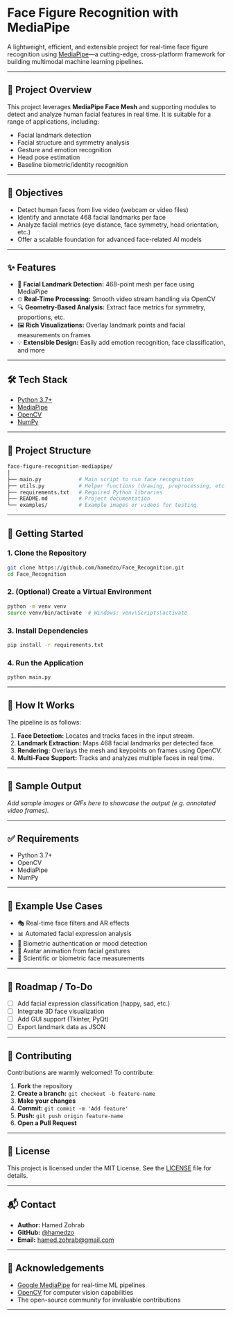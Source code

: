 # Face Figure Recognition with MediaPipe

A lightweight, efficient, and extensible project for real-time face figure recognition using [MediaPipe](https://mediapipe.dev/)—a cutting-edge, cross-platform framework for building multimodal machine learning pipelines.

---

## 📸 Project Overview

This project leverages **MediaPipe Face Mesh** and supporting modules to detect and analyze human facial features in real time. It is suitable for a range of applications, including:

- Facial landmark detection
- Facial structure and symmetry analysis
- Gesture and emotion recognition
- Head pose estimation
- Baseline biometric/identity recognition

---

## 🎯 Objectives

- Detect human faces from live video (webcam or video files)
- Identify and annotate 468 facial landmarks per face
- Analyze facial metrics (eye distance, face symmetry, head orientation, etc.)
- Offer a scalable foundation for advanced face-related AI models

---

## ✨ Features

- 🧠 **Facial Landmark Detection:** 468-point mesh per face using MediaPipe
- ⏱ **Real-Time Processing:** Smooth video stream handling via OpenCV
- 🔍 **Geometry-Based Analysis:** Extract face metrics for symmetry, proportions, etc.
- 🖼 **Rich Visualizations:** Overlay landmark points and facial measurements on frames
- 💡 **Extensible Design:** Easily add emotion recognition, face classification, and more

---

## 🛠 Tech Stack

- [Python 3.7+](https://www.python.org/)
- [MediaPipe](https://google.github.io/mediapipe/)
- [OpenCV](https://opencv.org/)
- [NumPy](https://numpy.org/)

---

## 📂 Project Structure

```bash
face-figure-recognition-mediapipe/
│
├── main.py            # Main script to run face recognition
├── utils.py           # Helper functions (drawing, preprocessing, etc.)
├── requirements.txt   # Required Python libraries
├── README.md          # Project documentation
└── examples/          # Example images or videos for testing
```

---

## 🚀 Getting Started

### 1. Clone the Repository

```bash
git clone https://github.com/hamedzo/Face_Recognition.git
cd Face_Recognition
```

### 2. (Optional) Create a Virtual Environment

```bash
python -m venv venv
source venv/bin/activate  # Windows: venv\Scripts\activate
```

### 3. Install Dependencies

```bash
pip install -r requirements.txt
```

### 4. Run the Application

```bash
python main.py
```

---

## 🧠 How It Works

The pipeline is as follows:

1. **Face Detection:** Locates and tracks faces in the input stream.
2. **Landmark Extraction:** Maps 468 facial landmarks per detected face.
3. **Rendering:** Overlays the mesh and keypoints on frames using OpenCV.
4. **Multi-Face Support:** Tracks and analyzes multiple faces in real time.

---

## 📸 Sample Output

_Add sample images or GIFs here to showcase the output (e.g. annotated video frames)._

---

## ✅ Requirements

- Python 3.7+
- OpenCV
- MediaPipe
- NumPy

---

## 🧪 Example Use Cases

- 🎭 Real-time face filters and AR effects
- 📊 Automated facial expression analysis
- 🔐 Biometric authentication or mood detection
- 🧍 Avatar animation from facial gestures
- 📏 Scientific or biometric face measurements

---

## 📌 Roadmap / To-Do

- [ ] Add facial expression classification (happy, sad, etc.)
- [ ] Integrate 3D face visualization
- [ ] Add GUI support (Tkinter, PyQt)
- [ ] Export landmark data as JSON

---

## 🤝 Contributing

Contributions are warmly welcomed! To contribute:

1. **Fork** the repository
2. **Create a branch:** `git checkout -b feature-name`
3. **Make your changes**
4. **Commit:** `git commit -m 'Add feature'`
5. **Push:** `git push origin feature-name`
6. **Open a Pull Request**

---

## 🧾 License

This project is licensed under the MIT License. See the [LICENSE](LICENSE) file for details.

---

## 📬 Contact

- **Author:** Hamed Zohrab
- **GitHub:** [@hamedzo](https://github.com/hamedzo)
- **Email:** hamed.zohrab@gmail.com

---

## 🙏 Acknowledgements

- [Google MediaPipe](https://mediapipe.dev/) for real-time ML pipelines
- [OpenCV](https://opencv.org/) for computer vision capabilities
- The open-source community for invaluable contributions

---
